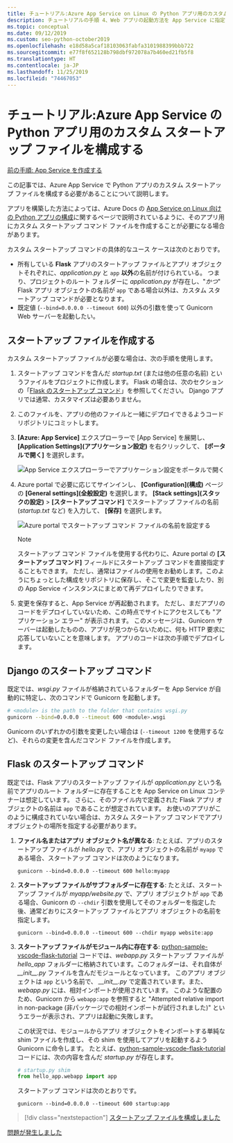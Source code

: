 ```yaml
---
title: チュートリアル:Azure App Service on Linux の Python アプリ用のカスタム スタートアップ ファイルを構成する
description: チュートリアルの手順 4、Web アプリの起動方法を App Service に指定する。
ms.topic: conceptual
ms.date: 09/12/2019
ms.custom: seo-python-october2019
ms.openlocfilehash: e18d58a5caf18103063fabfa3101988399bbb722
ms.sourcegitcommit: e77f8f652128b798dbf972078a7b460ed21fb5f8
ms.translationtype: HT
ms.contentlocale: ja-JP
ms.lasthandoff: 11/25/2019
ms.locfileid: "74467053"
---
```

# <a name="tutorial-configure-a-custom-startup-file-for-python-apps-on-azure-app-service"></a>チュートリアル:Azure App Service の Python アプリ用のカスタム スタートアップ ファイルを構成する

[前の手順: App Service を作成する](tutorial-deploy-app-service-on-linux-03.md)

この記事では、Azure App Service で Python アプリのカスタム スタートアップ ファイルを構成する必要があることについて説明します。

アプリを構築した方法によっては、Azure Docs の [App Service on Linux 向けの Python アプリの構成](https://docs.microsoft.com/azure/app-service/containers/how-to-configure-python)に関するページで説明されているように、そのアプリ用にカスタム スタートアップ コマンド ファイルを作成することが必要になる場合があります。

カスタム スタートアップ コマンドの具体的なユース ケースは次のとおりです。

- 所有している **Flask** アプリのスタートアップ ファイルとアプリ オブジェクトそれぞれに、*application.py* と `app` **以外**の名前が付けられている。 つまり、プロジェクトのルート フォルダーに *application.py* が存在し、"*かつ*" Flask アプリ オブジェクトの名前が `app` である場合以外は、カスタム スタートアップ コマンドが必要となります。
- 既定値 (`--bind=0.0.0.0 --timeout 600`) 以外の引数を使って Gunicorn Web サーバーを起動したい。

## <a name="create-a-startup-file"></a>スタートアップ ファイルを作成する

カスタム スタートアップ ファイルが必要な場合は、次の手順を使用します。

1. スタートアップ コマンドを含んだ *startup.txt* (または他の任意の名前) というファイルをプロジェクトに作成します。 Flask の場合は、次のセクションの「[Flask のスタートアップ コマンド](#flask-startup-commands)」を参照してください。 Django アプリでは通常、カスタマイズは必要ありません。

1. このファイルを、アプリの他のファイルと一緒にデプロイできるようコード リポジトリにコミットします。

1. **[Azure: App Service]** エクスプローラーで [App Service] を展開し、 **[Application Settings]\(アプリケーション設定\)** を右クリックして、 **[ポータルで開く]** を選択します。

    ![App Service エクスプローラーでアプリケーション設定をポータルで開く](media/deploy-azure/open-application-settings-in-portal-for-app-service.png)

1. Azure portal で必要に応じてサインインし、 **[Configuration]\(構成\)** ページの **[General settings]\(全般設定\)** を選択します。 **[Stack settings]\(スタックの設定\)**  >  **[スタートアップ コマンド]** でスタートアップ ファイルの名前 (*startup.txt* など) を入力して、 **[保存]** を選択します。

    ![Azure portal でスタートアップ コマンド ファイルの名前を設定する](media/deploy-azure/enter-startup-file-for-app-service-in-the-azure-portal.png)

    > [!NOTE]
    > スタートアップ コマンド ファイルを使用する代わりに、Azure portal の **[スタートアップ コマンド]** フィールドにスタートアップ コマンドを直接指定することもできます。 ただし、通常はファイルの使用をお勧めします。このようにちょっとした構成をリポジトリに保存し、そこで変更を監査したり、別の App Service インスタンスにまとめて再デプロイしたりできます。

1. 変更を保存すると、App Service が再起動されます。 ただし、まだアプリのコードをデプロイしていないため、この時点でサイトにアクセスしても "アプリケーション エラー" が表示されます。 このメッセージは、Gunicorn サーバーは起動したものの、アプリが見つからないために、何も HTTP 要求に応答していないことを意味します。 アプリのコードは次の手順でデプロイします。

## <a name="django-startup-commands"></a>Django のスタートアップ コマンド

既定では、*wsgi.py* ファイルが格納されているフォルダーを App Service が自動的に特定し、次のコマンドで Gunicorn を起動します。

```bash
# <module> is the path to the folder that contains wsgi.py
gunicorn --bind=0.0.0.0 --timeout 600 <module>.wsgi
```

Gunicorn のいずれかの引数を変更したい場合は (`--timeout 1200` を使用するなど)、それらの変更を含んだコマンド ファイルを作成します。

## <a name="flask-startup-commands"></a>Flask のスタートアップ コマンド

既定では、Flask アプリのスタートアップ ファイルが *application.py* という名前でアプリのルート フォルダーに存在することを App Service on Linux コンテナーは想定しています。 さらに、そのファイル内で定義された Flask アプリ オブジェクトの名前は `app` であることが想定されています。 お使いのアプリがこのように構成されていない場合は、カスタム スタートアップ コマンドでアプリ オブジェクトの場所を指定する必要があります。

1. **ファイル名またはアプリ オブジェクト名が異なる**: たとえば、アプリのスタートアップ ファイルが *hello.py* で、アプリ オブジェクトの名前が `myapp` である場合、スタートアップ コマンドは次のようになります。

    ```text
    gunicorn --bind=0.0.0.0 --timeout 600 hello:myapp
    ```

1. **スタートアップ ファイルがサブフォルダーに存在する**: たとえば、スタートアップ ファイルが *myapp/website.py* で、アプリ オブジェクトが `app` である場合、Gunicorn の `--chdir` 引数を使用してそのフォルダーを指定した後、通常どおりにスタートアップ ファイルとアプリ オブジェクトの名前を指定します。

    ```text
    gunicorn --bind=0.0.0.0 --timeout 600 --chdir myapp website:app
    ```

1. **スタートアップ ファイルがモジュール内に存在する**: [python-sample-vscode-flask-tutorial](https://github.com/Microsoft/python-sample-vscode-flask-tutorial) コードでは、*webapp.py* スタートアップ ファイルが *hello_app* フォルダーに格納されています。このフォルダーは、それ自体が *\_\_init\_\_.py* ファイルを含んだモジュールとなっています。 このアプリ オブジェクトは `app` という名前で、 *\_\_init\_\_.py* で定義されています。また、*webapp.py* には、相対インポートが使用されています。 このような配置のため、Gunicorn から `webapp:app` を参照すると "Attempted relative import in non-package (非パッケージでの相対インポートが試行されました)" というエラーが表示され、アプリは起動に失敗します。

    この状況では、モジュールからアプリ オブジェクトをインポートする単純な shim ファイルを作成し、その shim を使用してアプリを起動するよう Gunicorn に命令します。 たとえば、[python-sample-vscode-flask-tutorial](https://github.com/Microsoft/python-sample-vscode-flask-tutorial) コードには、次の内容を含んだ *startup.py* が存在します。

    ```python
    # startup.py shim
    from hello_app.webapp import app
    ```

    スタートアップ コマンドは次のとおりです。

    ```text
    gunicorn --bind=0.0.0.0 --timeout 600 startup:app
    ```

> [!div class="nextstepaction"]
> [スタートアップ ファイルを構成しました](tutorial-deploy-app-service-on-linux-05.md)

[問題が発生しました](https://www.research.net/r/PWZWZ52?tutorial=vscode-appservice-python&step=04-startup-command)
